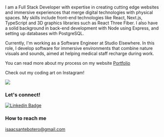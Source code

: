 I am a Full Stack Developer with expertise in creating cutting edge websites and immersive experiences that merge digital technologies with physical spaces. My skills include front-end technologies like React, Next.js, TypeScript and 3D graphics libraries such as React Three Fiber. I also have a solid background in back-end development with Node using Express, and setting up databases with PostgreSQL.

Currently, I'm working as a Software Engineer at Studio Elsewhere. In this role, I develop software for immersive environments that combine nature visuals and sounds, aimed at helping medical staff recharge during work.

You can read more about my process on my website [Portfolio](https://isaacsante.com)

Check out my coding art on Instagram!

<a href="https://www.instagram.com/isaac.sante.studio/"> <img src="https://img.shields.io/badge/Instagram-E4405F?style=for-the-badge&logo=instagram&logoColor=white" /> </a>

### Let's connect!
[![Linkedin Badge](https://img.shields.io/badge/-Isaac_Sante-blue?style=flat-square&logo=Linkedin&logoColor=white)](https://www.linkedin.com/in/isaac-sante-231765133)

### How to reach me
isaacsantebotero@gmail.com


<!--
**IsaacSante/IsaacSante** is a ✨ _special_ ✨ repository because its `README.md` (this file) appears on your GitHub profile.

Here are some ideas to get you started:

- 🔭 I’m currently working on ...
- 🌱 I’m currently learning ...
- 👯 I’m looking to collaborate on ...
- 🤔 I’m looking for help with ...
- 💬 Ask me about ...
- 📫 How to reach me: ...
- 😄 Pronouns: ...
- ⚡ Fun fact: ...
  -->
